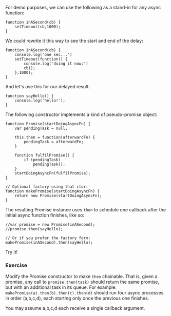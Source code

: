 For demo purposes, we can use the following as a stand-in for any
async function:
```
function inASecond(cb) {
	setTimeout(cb,1000);
}
```

We could rewrite it this way to see the start and end of the delay:
```
function inASecond(cb) {
	console.log('one sec...')
	setTimeout(function() {
		console.log('doing it now:')
		cb();
	},1000);
}
```

And let's use this for our delayed result:
```
function sayHello() {
	console.log('hello!');
}
```

The following constructor implements a kind of pseudo-promise object:
```
function Promise(startDoingAsyncFn) {
	var pendingTask = null;

	this.then = function(afterwardFn) {
		pendingTask = afterwardFn;
	}

	function fulfilPromise() {
		if (pendingTask)
			pendingTask();
	}
	startDoingAsyncFn(fulfilPromise);
}

// Optional factory using that ctor:
function makePromise(startDoingAsyncFn) {
	return new Promise(startDoingAsyncFn);
}
```

The resulting Promise instance uses `then` to schedule one callback after the initial async function finishes, like so:
```
//var promise = new Promise(inASecond);
//promise.then(sayHello);

// Or if you prefer the factory form:
makePromise(inASecond).then(sayHello);
```

Try it!

### Exercise

Modify the Promise constructor to make `then` chainable.
That is, given a promise,
any call to `promise.then(task)` should return the same promise,
but with an additional task in its queue.
For example:
`makePromise(a).then(b).then(c).then(d)`
should run four async processes in order (a,b,c,d), each starting
only once the previous one finishes.

You may assume a,b,c,d each receive a single callback argument.

